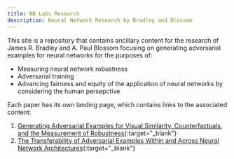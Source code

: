 ```yaml
---
title: BB Labs Research
description: Neural Network Research by Bradley and Blossom
---
```


<!--- ![Under construction](under_construction.jpg) --->

<!--- **This web site is under construction!!!** --->

This site is a repository that contains ancillary content for the research of James R. Bradley and A. Paul Blossom focusing on 
generating adversarial examples for neural networks for the purposes of:

- Measuring neural network robustness
- Adversarial training
- Advancing fairness and equity of the application of neural networks by considering the human persepctive

Each paper has its own landing page, which contains links to the associated content:

1. [Generating Adversarial Examples for Visual Similarity, Counterfactuals, and the Measurement of Robustness](./gae_ga/){:target="_blank"}
2. [The Transferability of Adversarial Examples Within and Across Neural Network Architectures](./xfr/){:target="_blank"}
